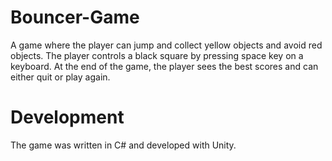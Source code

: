 # Bouncer-Game
A game where the player can jump and collect yellow objects and avoid red objects. The player controls a black square by pressing space key on a keyboard.
At the end of the game, the player sees the best scores and can either quit or play again.

# Development
The game was written in C# and developed with Unity.
